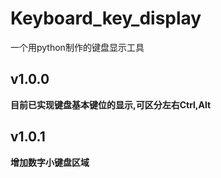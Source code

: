 # Keyboard_key_display
一个用python制作的键盘显示工具

## v1.0.0
**目前已实现键盘基本键位的显示,可区分左右Ctrl,Alt**

## v1.0.1
**增加数字小键盘区域**

